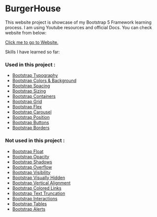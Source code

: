 # BurgerHouse

This website project is showcase of my Bootstrap 5 Framework learning process. I am using Youtube resources and official Docs. You can check website from
below:

<a href="//shamilx.github.io/BurgerHouse">Click me to go to Website.</a>


Skills I have learned so far:

<h3>Used in this project : </h3>

<ul>
<li><a href="https://getbootstrap.com/docs/5.3/content/typography/">Bootstrap Typography</a></li>

<li><a href="https://getbootstrap.com/docs/5.3/helpers/color-background/">Bootstrap Colors & Background </a></li>

<li><a href="https://getbootstrap.com/docs/5.3/utilities/spacing/">Bootstrap Spacing</a></li>

<li><a href="https://getbootstrap.com/docs/5.3/utilities/sizing/">Bootstrap Sizing</a></li>

<li><a href="https://getbootstrap.com/docs/5.3/layout/containers/">Bootstrap Containers</a></li>

<li><a href="https://getbootstrap.com/docs/5.3/layout/grid/">Bootstrap Grid</a></li>

<li><a href="https://getbootstrap.com/docs/5.3/utilities/flex/">Bootstrap Flex</a></li>

<li><a href="https://getbootstrap.com/docs/5.3/components/carousel/">Bootstrap Carousel</a></li>
  
<li><a href="https://getbootstrap.com/docs/5.3/utilities/position/">Bootstrap Position</a></li>

<li><a href="https://getbootstrap.com/docs/5.3/components/buttons/">Bootstrap Buttons</a></li>

<li><a href="https://getbootstrap.com/docs/5.3/utilities/borders/">Bootstrap Borders</a></li>
</ul>

<h3>Not used in this project :</h3>
<ul>
<li><a href="https://getbootstrap.com/docs/5.3/utilities/float/">Bootstrap Float</a></li>

<li><a href="https://getbootstrap.com/docs/5.3/utilities/opacity/">Bootstrap Opacity</a></li>

<li><a href="https://getbootstrap.com/docs/5.3/utilities/shadows/">Bootstrap Shadows</a></li>

<li><a href="https://getbootstrap.com/docs/5.3/utilities/overflow/">Bootstrap Overflow</a></li>

<li><a href="https://getbootstrap.com/docs/5.3/utilities/visibility/">Bootstrap Visibility</a></li>

<li><a href="https://getbootstrap.com/docs/5.3/helpers/visually-hidden/">Bootstrap Visually Hidden</a></li>

<li><a href="https://getbootstrap.com/docs/5.3/utilities/vertical-align/">Bootstrap Vertical Alignment</a></li>

<li><a href="https://getbootstrap.com/docs/5.3/helpers/colored-links/">Bootstrap Colored Links</a></li>

<li><a href="https://getbootstrap.com/docs/5.3/helpers/text-truncation/">Bootstrap Text Truncation</a></li>

<li><a href="https://getbootstrap.com/docs/5.3/utilities/interactions/">Bootstrap Interactions</a></li>
  
<li><a href="https://getbootstrap.com/docs/5.3/content/tables/">Bootstrap Tables</a></li>

<li><a href="https://getbootstrap.com/docs/5.3/components/alerts/">Bootstrap Alerts</a></li>
</ul>
